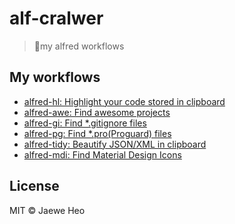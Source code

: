 # alf-cralwer

> 🔧my alfred workflows


## My workflows

- [alfred-hl: Highlight your code stored in clipboard](https://goo.gl/otIk7Y)
- [alfred-awe: Find awesome projects](https://goo.gl/1KdfjE)
- [alfred-gi: Find *.gitignore files](https://goo.gl/nwyoIk)
- [alfred-pg: Find *.pro(Proguard) files](https://goo.gl/yGTM1m)
- [alfred-tidy: Beautify JSON/XML in clipboard](https://goo.gl/9XFz4X)
- [alfred-mdi: Find Material Design Icons](https://goo.gl/HEbX7B)
 
## License

MIT © Jaewe Heo
